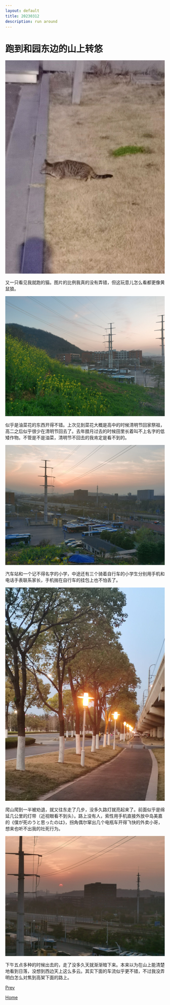 ```yaml
---
layout: default
title: 20230312
description: run around
---
```


# 跑到和园东边的山上转悠

![Alt text](./fig/cat.jpg)

又一只看见我就跑的猫。图片的比例我真的没有弄错，但这玩意儿怎么看都更像黄鼠狼。

![Alt text](./fig/cloud.jpg)

似乎是油菜花的东西开得不错。上次见到菜花大概是高中的时候清明节回家祭祖，高二之后似乎很少在清明节回去了。去年腊月过去的时候田里长着叫不上名字的低矮作物。不管是不是油菜，清明节不回去的我肯定是看不到的。

![Alt text](./fig/mount.jpg)

汽车站和一个记不得名字的小学，中途还有三个骑着自行车的小学生分别用手机和电话手表联系家长，手机揣在自行车的挂包上也不怕丢了。

![Alt text](./fig/road.jpg)

爬山爬到一半被劝退，就又往东走了几步，没多久路灯就亮起来了。前面似乎是绵延几公里的灯带（近视眼看不到头）。路上没有人，索性用手机直接外放中岛美嘉的《僕が死のうと思ったのは》，拐角偶尔窜出几个电瓶车开得飞快的外卖小哥，想来也听不出我的社死行为。

![Alt text](./fig/sunset.jpg)

下午五点多种的时候出去的，走了没多久天就渐渐暗下来。本来以为在山上能清楚地看到日落，没想到西边天上这么多云。其实下面的车流似乎更不错，不过我没弄明白怎么对焦到高架下面的路上。

[Prev](./preface.md)

[Home](./index.md)